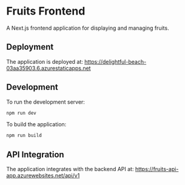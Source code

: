# Fruits Frontend

A Next.js frontend application for displaying and managing fruits.

## Deployment

The application is deployed at: https://delightful-beach-03aa35903.6.azurestaticapps.net

## Development

To run the development server:

```bash
npm run dev
```

To build the application:

```bash
npm run build
```

## API Integration

The application integrates with the backend API at: https://fruits-api-app.azurewebsites.net/api/v1 